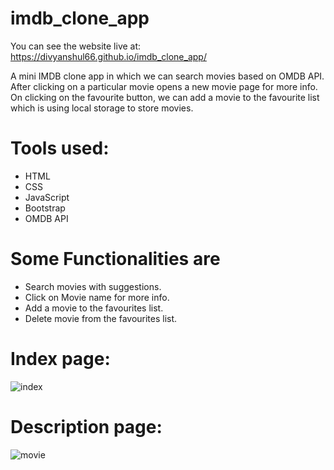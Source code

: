 # imdb_clone_app

You can see the website live at: https://divyanshul66.github.io/imdb_clone_app/

A mini IMDB clone app in which we can search movies based on OMDB API. 
After clicking on a particular movie opens a new movie page for more info.
On clicking on the favourite button, we can add a movie to the favourite list which is using local storage to store movies. 

# Tools used:
* HTML
* CSS
* JavaScript
* Bootstrap
* OMDB API

# Some Functionalities are
* Search movies with suggestions.
* Click on Movie name for more info.
* Add a movie to the favourites list.
* Delete movie from the favourites list.

# Index page:
![index](https://user-images.githubusercontent.com/119027160/236644979-746786da-7f96-4c54-99f9-852c1f361b3e.png)

# Description page:
![movie](https://user-images.githubusercontent.com/119027160/236645008-15f6a996-e615-4879-90f7-ff28ce332501.png)
